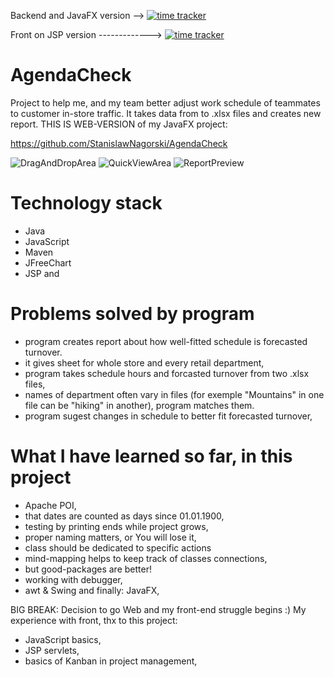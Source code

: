 Backend and JavaFX version --> [![time tracker](https://wakatime.com/badge/github/StanislawNagorski/AgendaCheck.svg)](https://wakatime.com/badge/github/StanislawNagorski/AgendaCheck)

Front on JSP version -------------> [![time tracker](https://wakatime.com/badge/github/StanislawNagorski/AgendaCheckWeb.svg)](https://wakatime.com/badge/github/StanislawNagorski/AgendaCheckWeb)

# AgendaCheck
Project to help me, and my team better adjust work schedule of teammates to customer in-store traffic.
It takes data from to .xlsx files and creates new report.
THIS IS WEB-VERSION of my JavaFX project:

https://github.com/StanislawNagorski/AgendaCheck

![DragAndDropArea](https://user-images.githubusercontent.com/60883168/87860801-b893b800-c940-11ea-8bc9-72f982eb453e.JPG)
![QuickViewArea](https://user-images.githubusercontent.com/60883168/87860802-b92c4e80-c940-11ea-9000-f2f4a50b1706.JPG)
![ReportPreview](https://user-images.githubusercontent.com/60883168/87861908-1deca680-c94b-11ea-8d75-e02008db3f2b.JPG)

# Technology stack

- Java
- JavaScript
- Maven
- JFreeChart
- JSP and 

# Problems solved by program

- program creates report about how well-fitted schedule is forecasted turnover.
- it gives sheet for whole store and every retail department,
- program takes schedule hours and forcasted turnover from two .xlsx files,
- names of department often vary in files (for exemple "Mountains" in one file can be "hiking" in another), program matches them.
- program sugest changes in schedule to better fit forecasted turnover,

# What I have learned  so far, in this project

- Apache POI,
- that dates are counted as days since 01.01.1900,
- testing by printing ends while project grows,
- proper naming matters, or You will lose it,
- class should be dedicated to specific actions
- mind-mapping helps to keep track of classes connections,
- but good-packages are better! 
- working with debugger,
- awt & Swing and finally: JavaFX,

BIG BREAK: Decision to go Web and my front-end struggle begins :)
My experience with front, thx to this project:

- JavaScript basics,
- JSP servlets,
- basics of Kanban in project management,
 
